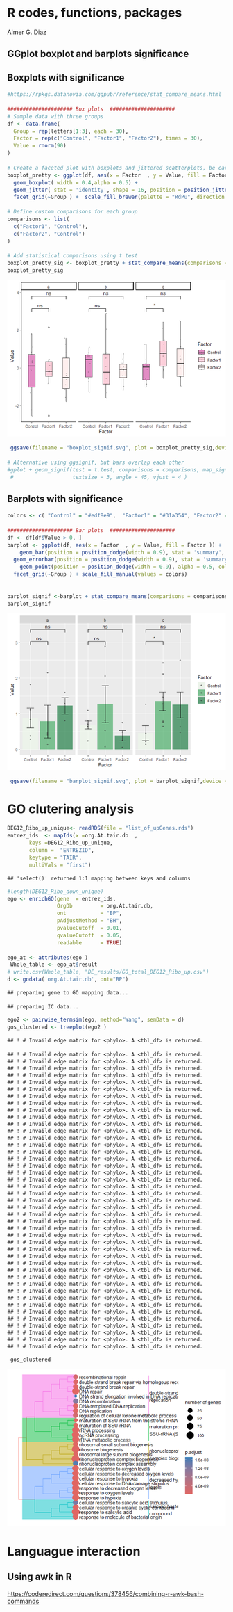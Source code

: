 R codes, functions, packages
================
Aimer G. Diaz

## GGplot boxplot and barplots significance

## Boxplots with significance

``` r
#https://rpkgs.datanovia.com/ggpubr/reference/stat_compare_means.html 

##################### Box plots  #####################
# Sample data with three groups
df <- data.frame(
  Group = rep(letters[1:3], each = 30),
  Factor = rep(c("Control", "Factor1", "Factor2"), times = 30),
  Value = rnorm(90)
)

# Create a faceted plot with boxplots and jittered scatterplots, be careful x and fill should be same variable 
boxplot_pretty <- ggplot(df, aes(x = Factor  , y = Value, fill = Factor )) +
  geom_boxplot( width = 0.4,alpha = 0.5) +
  geom_jitter( stat = 'identity', shape = 16, position = position_jitterdodge(0.15), size = 0.8, alpha = 0.5, color = "grey20") +
  facet_grid(~Group ) +  scale_fill_brewer(palette = "RdPu", direction = -1) +  theme_classic()  
    
# Define custom comparisons for each group
comparisons <- list(
  c("Factor1", "Control"),
  c("Factor2", "Control")
)

# Add statistical comparisons using t test 
boxplot_pretty_sig <- boxplot_pretty + stat_compare_means(comparisons = comparisons, method = "t.test", label = "p.signif")
boxplot_pretty_sig
```

![](README_files/figure-gfm/unnamed-chunk-2-1.png)<!-- -->

``` r
 ggsave(filename = "boxplot_signif.svg", plot = boxplot_pretty_sig,device = "svg", width=6, height=5)

# Alternative using ggsignif, but bars overlap each other
#gplot + geom_signif(test = t.test, comparisons = comparisons, map_signif_level=TRUE, 
 #                   textsize = 3, angle = 45, vjust = 4 )
```

## Barplots with significance

``` r
colors <- c( "Control" = "#edf8e9",  "Factor1" = "#31a354", "Factor2" = "#006d2c" )

##################### Bar plots  #####################
df <- df[df$Value > 0, ]
barplot <- ggplot(df, aes(x = Factor  , y = Value, fill = Factor )) +
    geom_bar(position = position_dodge(width = 0.9), stat = 'summary', fun.data = mean_se, alpha = 0.6) +
  geom_errorbar(position = position_dodge(width = 0.9), stat = 'summary', fun.data = mean_se, width = 0.4) +
    geom_point(position = position_dodge(width = 0.9), alpha = 0.5, color = "grey20", size = 1 ) +
  facet_grid(~Group ) + scale_fill_manual(values = colors)  


barplot_signif <-barplot + stat_compare_means(comparisons = comparisons, method = "t.test", label = "p.signif")
barplot_signif
```

![](README_files/figure-gfm/unnamed-chunk-3-1.png)<!-- -->

``` r
 ggsave(filename = "barplot_signif.svg", plot = barplot_signif,device = "svg", width=6, height=5)
```

# GO clutering analysis

``` r
DEG12_Ribo_up_unique<- readRDS(file = "list_of_upGenes.rds")
entrez_ids  <- mapIds(x =org.At.tair.db  ,
       keys =DEG12_Ribo_up_unique, 
       column =  "ENTREZID", 
       keytype = "TAIR",
       multiVals = "first")
```

    ## 'select()' returned 1:1 mapping between keys and columns

``` r
#length(DEG12_Ribo_down_unique)
ego <- enrichGO(gene  = entrez_ids,
                OrgDb         = org.At.tair.db,
                ont           = "BP",
                pAdjustMethod = "BH",
                pvalueCutoff  = 0.01,
                qvalueCutoff  = 0.05,
                readable      = TRUE)

ego_at <- attributes(ego )
 Whole_table <- ego_at$result
# write.csv(Whole_table, "DE_results/GO_total_DEG12_Ribo_up.csv") 
d <- godata('org.At.tair.db', ont="BP")
```

    ## preparing gene to GO mapping data...

    ## preparing IC data...

``` r
ego2 <- pairwise_termsim(ego, method="Wang", semData = d)
gos_clustered <- treeplot(ego2 ) 
```

    ## ! # Invaild edge matrix for <phylo>. A <tbl_df> is returned.

    ## ! # Invaild edge matrix for <phylo>. A <tbl_df> is returned.
    ## ! # Invaild edge matrix for <phylo>. A <tbl_df> is returned.
    ## ! # Invaild edge matrix for <phylo>. A <tbl_df> is returned.
    ## ! # Invaild edge matrix for <phylo>. A <tbl_df> is returned.
    ## ! # Invaild edge matrix for <phylo>. A <tbl_df> is returned.
    ## ! # Invaild edge matrix for <phylo>. A <tbl_df> is returned.
    ## ! # Invaild edge matrix for <phylo>. A <tbl_df> is returned.
    ## ! # Invaild edge matrix for <phylo>. A <tbl_df> is returned.
    ## ! # Invaild edge matrix for <phylo>. A <tbl_df> is returned.
    ## ! # Invaild edge matrix for <phylo>. A <tbl_df> is returned.
    ## ! # Invaild edge matrix for <phylo>. A <tbl_df> is returned.
    ## ! # Invaild edge matrix for <phylo>. A <tbl_df> is returned.
    ## ! # Invaild edge matrix for <phylo>. A <tbl_df> is returned.
    ## ! # Invaild edge matrix for <phylo>. A <tbl_df> is returned.
    ## ! # Invaild edge matrix for <phylo>. A <tbl_df> is returned.
    ## ! # Invaild edge matrix for <phylo>. A <tbl_df> is returned.
    ## ! # Invaild edge matrix for <phylo>. A <tbl_df> is returned.
    ## ! # Invaild edge matrix for <phylo>. A <tbl_df> is returned.
    ## ! # Invaild edge matrix for <phylo>. A <tbl_df> is returned.
    ## ! # Invaild edge matrix for <phylo>. A <tbl_df> is returned.
    ## ! # Invaild edge matrix for <phylo>. A <tbl_df> is returned.
    ## ! # Invaild edge matrix for <phylo>. A <tbl_df> is returned.
    ## ! # Invaild edge matrix for <phylo>. A <tbl_df> is returned.
    ## ! # Invaild edge matrix for <phylo>. A <tbl_df> is returned.
    ## ! # Invaild edge matrix for <phylo>. A <tbl_df> is returned.
    ## ! # Invaild edge matrix for <phylo>. A <tbl_df> is returned.
    ## ! # Invaild edge matrix for <phylo>. A <tbl_df> is returned.
    ## ! # Invaild edge matrix for <phylo>. A <tbl_df> is returned.
    ## ! # Invaild edge matrix for <phylo>. A <tbl_df> is returned.
    ## ! # Invaild edge matrix for <phylo>. A <tbl_df> is returned.
    ## ! # Invaild edge matrix for <phylo>. A <tbl_df> is returned.
    ## ! # Invaild edge matrix for <phylo>. A <tbl_df> is returned.
    ## ! # Invaild edge matrix for <phylo>. A <tbl_df> is returned.
    ## ! # Invaild edge matrix for <phylo>. A <tbl_df> is returned.
    ## ! # Invaild edge matrix for <phylo>. A <tbl_df> is returned.
    ## ! # Invaild edge matrix for <phylo>. A <tbl_df> is returned.
    ## ! # Invaild edge matrix for <phylo>. A <tbl_df> is returned.
    ## ! # Invaild edge matrix for <phylo>. A <tbl_df> is returned.
    ## ! # Invaild edge matrix for <phylo>. A <tbl_df> is returned.
    ## ! # Invaild edge matrix for <phylo>. A <tbl_df> is returned.
    ## ! # Invaild edge matrix for <phylo>. A <tbl_df> is returned.
    ## ! # Invaild edge matrix for <phylo>. A <tbl_df> is returned.
    ## ! # Invaild edge matrix for <phylo>. A <tbl_df> is returned.

``` r
 gos_clustered
```

![](README_files/figure-gfm/unnamed-chunk-4-1.png)<!-- -->

# Languague interaction

## Using awk in R

<https://coderedirect.com/questions/378456/combining-r-awk-bash-commands>
